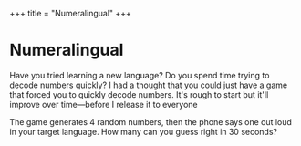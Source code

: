 +++
title = "Numeralingual"
+++

# Numeralingual

Have you tried learning a new language? Do you spend time trying to decode numbers quickly? I had a thought that 
you could just have a game that forced you to quickly decode numbers. It's rough to start but it'll improve over 
time—before I release it to everyone

The game generates 4 random numbers, then the phone says one out loud in your target language. How many can you
guess right in 30 seconds?

